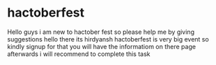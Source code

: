 # hactoberfest
Hello guys i am new to hactober fest so please help me by giving suggestions
hello there its hirdyansh hactoberfest is very big event so kindly signup for that you will have the informatiom on there page afterwards
i will recommend to complete this task
